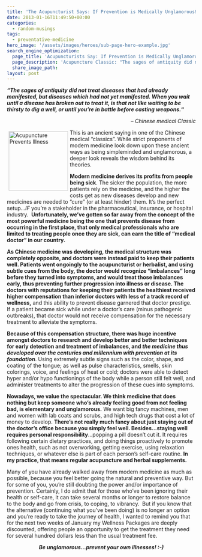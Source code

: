 ```yaml
---
title: 'The Acupuncturist Says: If Prevention is Medically Unglamorous&#8230;Be Unglamorous!'
date: 2013-01-16T11:49:50+00:00
categories:
  - random-musings
tags:
  - preventative-medicine
hero_image: '/assets/images/heroes/sub-page-hero-example.jpg'
search_engine_optimization:
  page_title: 'Acupuncturists Say: If Prevention is Medically Unglamorous...Be Unglamorous!'
  page_description: 'Acupuncture Classic: "The sages of antiquity did not treat diseases that had already manifested, but diseases which had not yet manifested."  '
  share_image_path:
layout: post
---
```

**_&#8220;The sages of antiquity did not treat diseases that had already manifested, but diseases which had not yet manifested. When you wait until a disease has broken out to treat it, is that not like waiting to be thirsty to dig a well, or until you&#8217;re in battle before casting weapons._&#8220;**

<p style="text-align: right;">
  <em>&#8211; Chinese medical Classic</em>
</p>

 <img src="http://ih.constantcontact.com/fs124/1102844965003/img/130.jpg" alt="Acupuncture Prevents Illness" width="158" height="158" align="left" border="0" hspace="5" vspace="5" />This is an ancient saying in one of the Chinese medical &#8220;classics&#8221;. While strict proponents of modern medicine look down upon these ancient ways as being simpleminded and unglamorous, a deeper look reveals the wisdom behind its theories.

**Modern medicine derives its profits from people being sick**. The sicker the population, the more patients rely on the medicine, and the higher the costs get as new diseases develop and new medicines are needed to &#8220;cure&#8221; (or at least hinder) them. It&#8217;s the perfect setup&#8230;_IF_ you&#8217;re a stakeholder in the pharmaceutical, insurance, or hospital industry.  **Unfortunately, we&#8217;ve gotten so far away from the concept of the most powerful medicine being the one that prevents disease from occurring in the first place, that only medical professionals who are limited to treating people once they are sick, can earn the title of &#8220;medical doctor&#8221; in our country.**

**As Chinese medicine was developing, the medical structure was completely opposite, and doctors were instead paid to keep their patients well. Patients went ongoingly to the acupuncturist or herbalist, and using subtle cues from the body, the doctor would recognize &#8220;imbalances&#8221; long before they turned into symptoms, and would treat those imbalances early, thus preventing further progression into illness or disease. The doctors with reputations for keeping their patients the healthiest received higher compensation than inferior doctors with less of a track record of wellness,** and this ability to prevent disease garnered that doctor prestige. If a patient became sick while under a doctor&#8217;s care (minus pathogenic outbreaks), that doctor would not receive compensation for the necessary treatment to alleviate the symptoms.

**Because of this compensation structure, there was huge incentive amongst doctors to research and develop better and better techniques for early detection and treatment of imbalances, and _the medicine thus developed over the centuries and millennium with prevention at its foundation_**. Using extremely subtle signs such as the color, shape, and coating of the tongue; as well as pulse characteristics, smells, skin colorings, voice, and feelings of heat or cold; doctors were able to detect hyper and/or hypo functionings of the body while a person still felt well, and administer treatments to alter the progression of these cues into symptoms.

**Nowadays, we value the spectacular. We think medicine that does nothing but keep someone who&#8217;s already feeling good from not feeling bad, is elementary and unglamorous.** We want big fancy machines, men and women with lab coats and scrubs, and high tech drugs that cost a lot of money to develop. **There&#8217;s not really much fancy about just staying out of the doctor&#8217;s office because you simply feel well. Besides&#8230;staying well requires personal responsibility**&#8230;popping a pill doesn&#8217;t cut it. It requires following certain dietary practices, and doing things proactively to promote ones health, such as not overworking, getting exercise, using relaxation techniques, or whatever else is part of each person&#8217;s self-care routine. **In my practice, that means regular acupuncture and herbal supplements.**

Many of you have already walked away from modern medicine as much as possible, because you feel better going the natural and preventive way. But for some of you, you&#8217;re still doubting the power and/or importance of prevention. Certainly, I do admit that for those who&#8217;ve been ignoring their health or self-care, it can take several months or longer to restore balance to the body and go from crisis, to coping, to vibrancy.  But if you know that the alternative (continuing what you&#8217;ve been doing) is no longer an option and you&#8217;re ready to take the journey of health, I wanted to remind you that for the next two weeks of January my Wellness Packages are deeply discounted, offering people an opportunity to get the treatment they need for several hundred dollars less than the usual treatment fee.

<p style="text-align: center;">
  <strong> <em>Be unglamorous&#8230;prevent your own illnesses! :-) </em></strong>
</p>